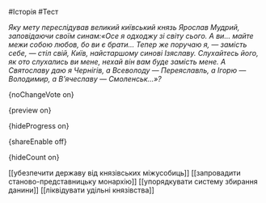 #Історія #Тест

*Яку мету переслідував великий київський князь Ярослав Мудрий, заповідаючи своїм синам:«Осе  я одходжу зі світу сього. А ви… майте межи собою любов, бо ви є брати…  Тепер же поручаю я, — замість себе, — стіл свій, Київ, найстаршому  синові Ізяславу. Слухайтесь його, як ото слухались ви мене, нехай він  вам буде замість мене. А Святославу даю я Чернігів, а Всеволоду —  Переяславль, а Ігорю — Володимир, а В’ячеславу — Смоленськ…»?*

{noChangeVote on}

{preview on}

{hideProgress on}

{shareEnable off}

{hideCount on}

[[убезпечити державу від князівських міжусобиць]]
[[запровадити станово-представницьку монархію]]
[[упорядкувати систему збирання данини]]
[[ліквідувати удільні князівства]]
